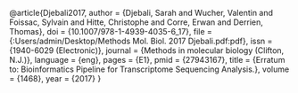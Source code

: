 @article{Djebali2017, author = {Djebali, Sarah and Wucher, Valentin and
Foissac, Sylvain and Hitte, Christophe and Corre, Erwan and Derrien,
Thomas}, doi = {10.1007/978-1-4939-4035-6\_17}, file =
{:Users/admin/Desktop/Methods Mol. Biol. 2017 Djebali.pdf:pdf}, issn =
{1940-6029 (Electronic)}, journal = {Methods in molecular biology
(Clifton, N.J.)}, language = {eng}, pages = {E1}, pmid = {27943167},
title = {Erratum to: Bioinformatics Pipeline for Transcriptome
Sequencing Analysis.}, volume = {1468}, year = {2017} }
